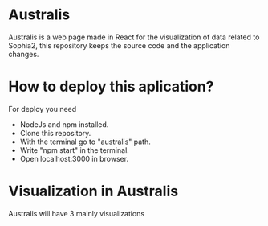 # Australis

Australis is a web page made in React for the visualization of data related to Sophia2, this repository keeps the source code and the application changes.

# How to deploy this aplication?

For deploy you need 
* NodeJs and npm installed.
* Clone this repository.
* With the terminal go to "australis" path. 
* Write "npm start" in the terminal. 
* Open localhost:3000 in browser.

#  Visualization in Australis


Australis will have 3 mainly visualizations 


